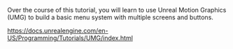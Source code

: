 Over the course of this tutorial, you will learn to use Unreal Motion Graphics (UMG) to build a basic menu system with multiple screens and buttons.

https://docs.unrealengine.com/en-US/Programming/Tutorials/UMG/index.html